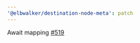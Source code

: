 ```yaml
---
'@elbwalker/destination-node-meta': patch
---
```


Await mapping [#519](https://github.com/elbwalker/walkerOS/issues/519)
